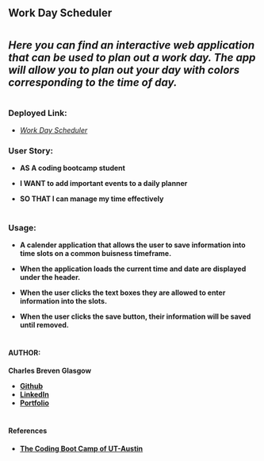 ## **Work Day Scheduler**

#

## *Here you can find an interactive web application that can be used to plan out a work day. The app will allow you to plan out your day with colors corresponding to the time of day.*

#
### **Deployed Link:**

- *[Work Day Scheduler](https://brevenn.github.io/work-day-scheduler/)*

### **User Story:**
- **AS A coding bootcamp student**

- **I WANT to add important events to a daily planner**

- **SO THAT I can manage my time effectively**

#
### **Usage:** 

- **A calender application that allows the user to save information into time slots on a common buisness timeframe.**

- **When the application loads the current time and date are displayed under the header.**

- **When the user clicks the text boxes they are allowed to enter information into the slots.**

- **When the user clicks the save button, their information will be saved until removed.**

#
#### **AUTHOR:** 

**Charles Breven Glasgow** 

- **[Github](https://github.com/Brevenn)**
- **[LinkedIn](https://www.linkedin.com/in/charles-glasgow-7b07a41a3/)**
- **[Portfolio](https://brevenn.github.io/Portfolio-Full-Stack/)**

#
#### **References**

- **[The Coding Boot Camp of UT-Austin](https://techbootcamps.utexas.edu/coding/)**
